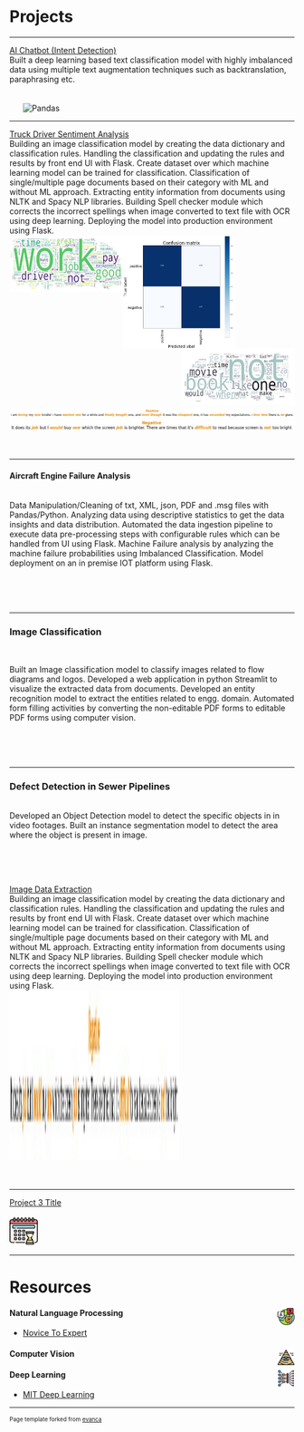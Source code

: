 # Projects

---

[AI Chatbot (Intent Detection)](/sample_page)
<br>
Built a deep learning based text classification model with highly imbalanced data using multiple text augmentation techniques such as backtranslation, paraphrasing etc.
<br><br><br>
<a href="#"><img src="https://img.shields.io/badge/Python-white?logo=Python" alt=""></a>
<a href="#"><img src="https://img.shields.io/badge/Jupyter-white?logo=Jupyter" alt=""></a>
<a href="#"><img src="https://img.shields.io/badge/PyTorch-white?logo=pytorch" alt=""></a>
<a href="#"><img src="https://img.shields.io/badge/sklearn-white?logo=scikit-learn" alt=""></a>
<a href="#"><img src="https://img.shields.io/badge/pandas-white?logo=pandas" alt=""></a>
<a href="#"><img src="https://img.shields.io/badge/pandas-%23150458.svg?logo=pandas&logoColor=white" alt=""></a>
![Pandas](https://img.shields.io/badge/pandas-%23150458.svg?style=for-the-badge&logo=pandas&logoColor=white)
<a href="#"><img src="https://img.shields.io/badge/AWS-white?logo=aws" alt=""></a>


---
[Truck Driver Sentiment Analysis](/pdf/truck_driver_sentiment_analysis.pdf)
<br>
Building an image classification model by creating the data dictionary and classification rules. Handling the classification and updating the rules and results by front end UI with Flask. Create dataset over which machine learning model can be trained for classification. Classification of single/multiple page documents based on their category with ML and without ML approach. Extracting entity information from documents using NLTK and Spacy NLP libraries. Building Spell checker module which corrects the incorrect spellings when image converted to text file with OCR using deep learning. Deploying the model into production environment using Flask.
<br>
<img src="images/sentiment_analysis_cm.jpg?raw=true" width="200" height="200" align="middle"/>
<img src="images/sentiment_analysis_wc_pos.jpg?raw=true" width="200" height="100" align="left"/>
<img src="images/sentiment_analysis_wc.jpg?raw=true" width="200" height="100" align="right"/>
<img src="images/sentiment_analysis_1.jpg?raw=true" align="middle"/>
<img src="images/sentiment_analysis_2.jpg?raw=true" align="middle"/>
<br><br>
<a href="#"><img src="https://img.shields.io/badge/Python-white?logo=Python" alt=""></a>

---

#### Aircraft Engine Failure Analysis
<br>
Data Manipulation/Cleaning of txt, XML, json, PDF and .msg files with Pandas/Python. Analyzing data using descriptive statistics to get the data insights and data distribution. Automated the data ingestion pipeline to execute data pre-processing steps with configurable rules which can be handled from UI using Flask. Machine Failure analysis by analyzing the machine failure probabilities using Imbalanced Classification. Model deployment on an in premise IOT platform using Flask.

<br><br>
<a href="#"><img src="https://img.shields.io/badge/Python-white?logo=Python" alt=""></a>

---

### Image Classification
<br>

Built an Image classification model to classify images related to flow diagrams and logos. Developed a web application in python Streamlit to visualize the extracted data from documents. Developed an entity recognition model to extract the entities related to engg. domain. Automated form filling activities by converting the non-editable PDF forms to editable PDF forms using computer vision.

<br><br>
<a href="#"><img src="https://img.shields.io/badge/Python-white?logo=Python" alt=""></a>


---
### Defect Detection in Sewer Pipelines
<br>
Developed an Object Detection model to detect the specific objects in in video footages.
Built an instance segmentation model to detect the area where the object is present in image.

<br><br>
<a href="#"><img src="https://img.shields.io/badge/Python-white?logo=Python" alt=""></a>

[Image Data Extraction](/pdf/checkbox_detection.pdf)
<br>
Building an image classification model by creating the data dictionary and classification rules. Handling the classification and updating the rules and results by front end UI with Flask. Create dataset over which machine learning model can be trained for classification. Classification of single/multiple page documents based on their category with ML and without ML approach. Extracting entity information from documents using NLTK and Spacy NLP libraries. Building Spell checker module which corrects the incorrect spellings when image converted to text file with OCR using deep learning. Deploying the model into production environment using Flask.
<br>
<img src="images/sentiment_analysis_2.jpg?raw=true" width="300" height="300"/>
<br><br>
<a href="#"><img src="https://img.shields.io/badge/Python-white?logo=Python" alt=""></a>

---
[Project 3 Title](http://example.com/)
<br><br>
<img src="images/wait.png?raw=true" width="50" height="50"/>

---

# Resources

#### Natural Language Processing <img src="images/nlp.png?raw=true" width="30" height="30" align="right"/>
- [Novice To Expert](https://github.com/graykode/nlp-tutorial)

#### Computer Vision <img src="images/cv.png?raw=true" width="30" height="30" align="right"/>

#### Deep Learning <img src="images/deep-learning.png?raw=true" width="30" height="30" align="right"/>
- [MIT Deep Learning](https://www.youtube.com/watch?v=QDX-1M5Nj7s&list=PLtBw6njQRU-rwp5__7C0oIVt26ZgjG9NI)


---

<p style="font-size:10px">Page template forked from <a href="https://github.com/evanca/quick-portfolio">evanca</a></p>
<!-- Remove above link if you don't want to attibute -->
